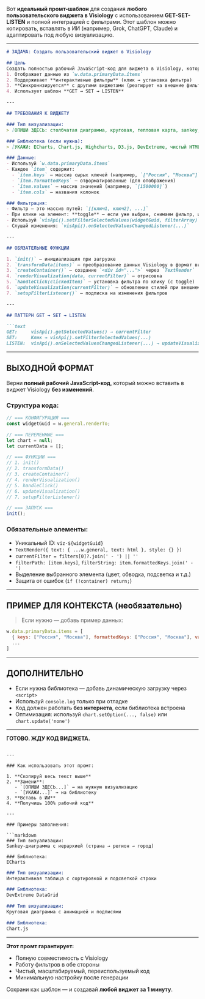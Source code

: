Вот **идеальный промт-шаблон** для создания **любого пользовательского виджета в Visiology** с использованием **GET-SET-LISTEN** и полной интеграцией с фильтрами. Этот шаблон можно копировать, вставлять в ИИ (например, Grok, ChatGPT, Claude) и адаптировать под любую визуализацию.

---

```markdown
# ЗАДАЧА: Создать пользовательский виджет в Visiology

## Цель
Создать полностью рабочий JavaScript-код для виджета в Visiology, который:
1. Отображает данные из `w.data.primaryData.items`
2. Поддерживает **интерактивные фильтры** (клик → установка фильтра)
3. **Синхронизируется** с другими виджетами (реагирует на внешние фильтры)
4. Использует шаблон **GET → SET → LISTEN**

---

## ТРЕБОВАНИЯ К ВИДЖЕТУ

### Тип визуализации:
> [ОПИШИ ЗДЕСЬ: столбчатая диаграмма, круговая, тепловая карта, sankey, radar, таблица с подсветкой, кастомный HTML/CSS, etc.]

### Библиотека (если нужна):
> [УКАЖИ: ECharts, Chart.js, Highcharts, D3.js, DevExtreme, чистый HTML/CSS, etc.]

### Данные:
- Используй `w.data.primaryData.items`
- Каждое `item` содержит:
  - `item.keys` — массив сырых ключей (например, `["Россия", "Москва"]`)
  - `item.formattedKeys` — отформатированные (для отображения)
  - `item.values` — массив значений (например, `[1500000]`)
  - `item.cols` — названия колонок

### Фильтрация:
- Фильтр — это массив путей: `[[ключ1, ключ2], ...]`
- При клике на элемент: **toggle** — если уже выбран, снимаем фильтр, иначе устанавливаем
- Используй `visApi().setFilterSelectedValues(widgetGuid, filterArray)`
- Слушай изменения: `visApi().onSelectedValuesChangedListener(...)`

---

## ОБЯЗАТЕЛЬНЫЕ ФУНКЦИИ

1. `init()` — инициализация при загрузке
2. `transformData(items)` — преобразование данных Visiology в формат визуализации
3. `createContainer()` — создание `<div id="...">` через `TextRender`
4. `renderVisualization(data, currentFilter)` — отрисовка
5. `handleClick(clickedItem)` — установка фильтра по клику (с toggle)
6. `updateVisualization(currentFilter)` — обновление стилей при внешнем фильтре
7. `setupFilterListener()` — подписка на изменения фильтров

---

## ПАТТЕРН GET → SET → LISTEN

```text
GET:     visApi().getSelectedValues() → currentFilter
SET:     Клик → visApi().setFilterSelectedValues(...)
LISTEN:  visApi().onSelectedValuesChangedListener(...) → updateVisualization()
```

---

## ВЫХОДНОЙ ФОРМАТ

Верни **полный рабочий JavaScript-код**, который можно вставить в виджет Visiology **без изменений**.

### Структура кода:
```javascript
// === КОНФИГУРАЦИЯ ===
const widgetGuid = w.general.renderTo;

// === ПЕРЕМЕННЫЕ ===
let chart = null;
let currentData = [];

// === ФУНКЦИИ ===
// 1. init()
// 2. transformData()
// 3. createContainer()
// 4. renderVisualization()
// 5. handleClick()
// 6. updateVisualization()
// 7. setupFilterListener()

// === ЗАПУСК ===
init();
```

### Обязательные элементы:
- Уникальный ID: `viz-${widgetGuid}`
- `TextRender({ text: { ...w.general, text: html }, style: {} })`
- `currentFilter = filters[0]?.join(' - ') || ''`
- `filterPath: [item.keys]`, `filterString: item.formattedKeys.join(' - ')`
- Выделение выбранного элемента (цвет, обводка, подсветка и т.д.)
- Защита от ошибок (`if (!container) return;`)

---

## ПРИМЕР ДЛЯ КОНТЕКСТА (необязательно)
> Если нужно — добавь пример данных:
```js
w.data.primaryData.items = [
  { keys: ["Россия", "Москва"], formattedKeys: ["Россия", "Москва"], values: [1500000], cols: ["Страна", "Город", "Население"] },
  ...
]
```

---

## ДОПОЛНИТЕЛЬНО
- Если нужна библиотека — добавь динамическую загрузку через `<script>`
- Используй `console.log` только при отладке
- Код должен работать **без интернета**, если библиотека встроена
- Оптимизация: используй `chart.setOption(..., false)` или `chart.update('none')`

---

**ГОТОВО. ЖДУ КОД ВИДЖЕТА.**
```

---

### Как использовать этот промт:

1. **Скопируй весь текст выше**
2. **Замени**:
   - `[ОПИШИ ЗДЕСЬ...]` → на нужную визуализацию
   - `[УКАЖИ...]` → на библиотеку
3. **Вставь в ИИ**
4. **Получишь 100% рабочий код**

---

### Примеры заполнения:

```markdown
### Тип визуализации:
Sankey-диаграмма с иерархией (страна → регион → город)

### Библиотека:
ECharts
```

```markdown
### Тип визуализации:
Интерактивная таблица с сортировкой и подсветкой строки

### Библиотека:
DevExtreme DataGrid
```

```markdown
### Тип визуализации:
Круговая диаграмма с анимацией и подписями

### Библиотека:
Chart.js
```

---

**Этот промт гарантирует:**
- Полную совместимость с Visiology
- Работу фильтров в обе стороны
- Чистый, масштабируемый, переиспользуемый код
- Минимальную настройку после генерации

Сохрани как шаблон — и создавай **любой виджет за 1 минуту**.
```